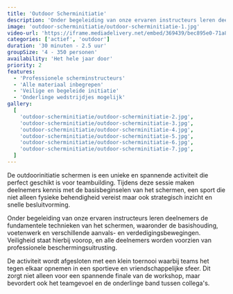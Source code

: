 ```yaml
---
title: 'Outdoor Scherminitiatie'
description: 'Onder begeleiding van onze ervaren instructeurs leren deelnemers de fundamentele technieken van het schermen'
image: 'outdoor-scherminitiatie/outdoor-scherminitiatie-1.jpg'
video-url: 'https://iframe.mediadelivery.net/embed/369439/bec895e0-71a8-46ba-b83a-4ebbbbfe4518'
categories: ['actief', 'outdoor']
duration: '30 minuten - 2.5 uur'
groupSize: '4 - 350 personen'
availability: 'Het hele jaar door'
priority: 2
features:
  - 'Professionele scherminstructeurs'
  - 'Alle materiaal inbegrepen'
  - 'Veilige en begeleide initiatie'
  - 'Onderlinge wedstrijdjes mogelijk'
gallery:
  [
    'outdoor-scherminitiatie/outdoor-scherminitiatie-2.jpg',
    'outdoor-scherminitiatie/outdoor-scherminitiatie-3.jpg',
    'outdoor-scherminitiatie/outdoor-scherminitiatie-4.jpg',
    'outdoor-scherminitiatie/outdoor-scherminitiatie-5.jpg',
    'outdoor-scherminitiatie/outdoor-scherminitiatie-6.jpg',
    'outdoor-scherminitiatie/outdoor-scherminitiatie-7.jpg',
  ]
---
```


De outdoorinitiatie schermen is een unieke en spannende activiteit die perfect geschikt is voor teambuilding. Tijdens deze sessie maken deelnemers kennis met de basisbeginselen van het schermen, een sport die niet alleen fysieke behendigheid vereist maar ook strategisch inzicht en snelle besluitvorming.

Onder begeleiding van onze ervaren instructeurs leren deelnemers de fundamentele technieken van het schermen, waaronder de basishouding, voetenwerk en verschillende aanvals- en verdedigingsbewegingen. Veiligheid staat hierbij voorop, en alle deelnemers worden voorzien van professionele beschermingsuitrusting.

De activiteit wordt afgesloten met een klein toernooi waarbij teams het tegen elkaar opnemen in een sportieve en vriendschappelijke sfeer. Dit zorgt niet alleen voor een spannende finale van de workshop, maar bevordert ook het teamgevoel en de onderlinge band tussen collega's.
